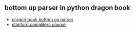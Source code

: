 ## bottom up parser in python dragon book

- [dragon book bottom up parser](https://suif.stanford.edu/dragonbook/)
- [stanford complilers course](https://web.stanford.edu/class/archive/cs/cs143/cs143.1128/)
